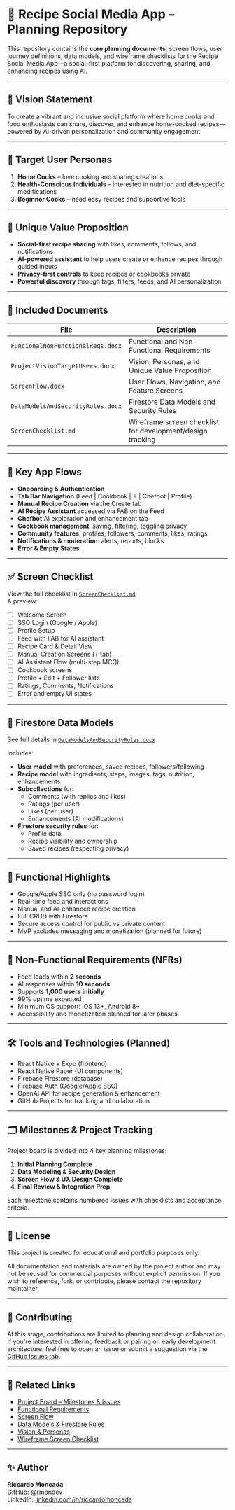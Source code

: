 # 🍳 Recipe Social Media App – Planning Repository

This repository contains the **core planning documents**, screen flows, user journey definitions, data models, and wireframe checklists for the Recipe Social Media App—a social-first platform for discovering, sharing, and enhancing recipes using AI.

---

## 📌 Vision Statement

To create a vibrant and inclusive social platform where home cooks and food enthusiasts can share, discover, and enhance home-cooked recipes—powered by AI-driven personalization and community engagement.

---

## 👥 Target User Personas

1. **Home Cooks** – love cooking and sharing creations  
2. **Health-Conscious Individuals** – interested in nutrition and diet-specific modifications  
3. **Beginner Cooks** – need easy recipes and supportive tools

---

## 🌟 Unique Value Proposition

- **Social-first recipe sharing** with likes, comments, follows, and notifications  
- **AI-powered assistant** to help users create or enhance recipes through guided inputs  
- **Privacy-first controls** to keep recipes or cookbooks private  
- **Powerful discovery** through tags, filters, feeds, and AI personalization

---

## 📁 Included Documents

| File | Description |
|------|-------------|
| `FuncionalNonFunctionalReqs.docx` | Functional and Non-Functional Requirements |
| `ProjectVisionTargetUsers.docx`   | Vision, Personas, and Unique Value Proposition |
| `ScreenFlow.docx`                 | User Flows, Navigation, and Feature Screens |
| `DataModelsAndSecurityRules.docx`| Firestore Data Models and Security Rules |
| `ScreenChecklist.md`             | Wireframe screen checklist for development/design tracking |

---

## 🧭 Key App Flows

- **Onboarding & Authentication**  
- **Tab Bar Navigation** (Feed | Cookbook | + | Chefbot | Profile)  
- **Manual Recipe Creation** via the Create tab  
- **AI Recipe Assistant** accessed via FAB on the Feed  
- **Chefbot** AI exploration and enhancement tab  
- **Cookbook management**, saving, filtering, toggling privacy  
- **Community features**: profiles, followers, comments, likes, ratings  
- **Notifications & moderation**: alerts, reports, blocks  
- **Error & Empty States**

---

## ✅ Screen Checklist

View the full checklist in [`ScreenChecklist.md`](./ScreenChecklist.md)  
A preview:

- [ ] Welcome Screen  
- [ ] SSO Login (Google / Apple)  
- [ ] Profile Setup  
- [ ] Feed with FAB for AI assistant  
- [ ] Recipe Card & Detail View  
- [ ] Manual Creation Screens (+ tab)  
- [ ] AI Assistant Flow (multi-step MCQ)  
- [ ] Cookbook screens  
- [ ] Profile + Edit + Follower lists  
- [ ] Ratings, Comments, Notifications  
- [ ] Error and empty UI states

---

## 🔐 Firestore Data Models

See full details in [`DataModelsAndSecurityRules.docx`](./DataModelsAndSecurityRules.docx)

Includes:
- **User model** with preferences, saved recipes, followers/following
- **Recipe model** with ingredients, steps, images, tags, nutrition, enhancements
- **Subcollections** for:
  - Comments (with replies and likes)
  - Ratings (per user)
  - Likes (per user)
  - Enhancements (AI modifications)
- **Firestore security rules** for:
  - Profile data
  - Recipe visibility and ownership
  - Saved recipes (respecting privacy)

---

## 🧪 Functional Highlights

- Google/Apple SSO only (no password login)  
- Real-time feed and interactions  
- Manual and AI-enhanced recipe creation  
- Full CRUD with Firestore  
- Secure access control for public vs private content  
- MVP excludes messaging and monetization (planned for future)

---

## 🧱 Non-Functional Requirements (NFRs)

- Feed loads within **2 seconds**  
- AI responses within **10 seconds**  
- Supports **1,000 users initially**  
- 99% uptime expected  
- Minimum OS support: iOS 13+, Android 8+  
- Accessibility and monetization planned for later phases  

---

## 🛠 Tools and Technologies (Planned)

- React Native + Expo (frontend)  
- React Native Paper (UI components)  
- Firebase Firestore (database)  
- Firebase Auth (Google/Apple SSO)  
- OpenAI API for recipe generation & enhancement  
- GitHub Projects for tracking and collaboration

---

## 🗂 Milestones & Project Tracking

Project board is divided into 4 key planning milestones:

1. **Initial Planning Complete**
2. **Data Modeling & Security Design**
3. **Screen Flow & UX Design Complete**
4. **Final Review & Integration Prep**

Each milestone contains numbered issues with checklists and acceptance criteria.

---

## 📝 License

This project is created for educational and portfolio purposes only.

All documentation and materials are owned by the project author and may not be reused for commercial purposes without explicit permission. If you wish to reference, fork, or contribute, please contact the repository maintainer.

---

## 🤝 Contributing

At this stage, contributions are limited to planning and design collaboration. If you're interested in offering feedback or pairing on early development architecture, feel free to open an issue or submit a suggestion via the [GitHub Issues tab](../../issues).

---

## 🔗 Related Links

- [Project Board – Milestones & Issues](../../projects)  
- [Functional Requirements](./FuncionalNonFunctionalReqs.docx)  
- [Screen Flow](./ScreenFlow.docx)  
- [Data Models & Firestore Rules](./DataModelsAndSecurityRules.docx)  
- [Vision & Personas](./ProjectVisionTargetUsers.docx)  
- [Wireframe Screen Checklist](./ScreenChecklist.md)

---

## ✨ Author

**Riccardo Moncada**  
GitHub: [@rmondev](https://github.com/rmondev)  
LinkedIn: [linkedin.com/in/riccardomoncada](https://www.linkedin.com/in/rmondev)  

